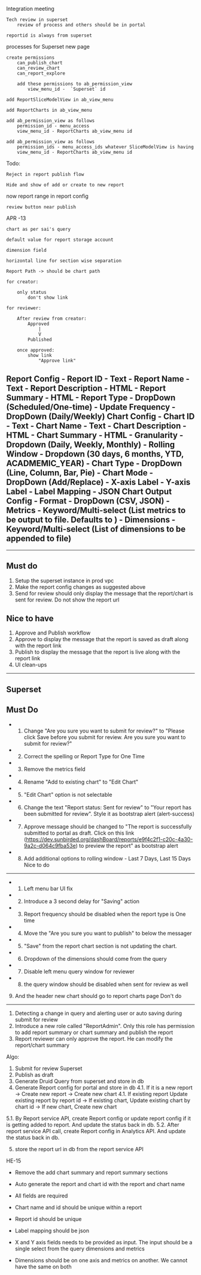Integration meeting

    Tech review in superset
        review of process and others should be in portal

    reportid is always from superset





processes for Superset new page

    create permissions 
        can_publish_chart
        can_review_chart
        can_report_explore

        add these permissions to ab_permission_view
            view_menu_id -  `Superset` id

    add ReportSliceModelView in ab_view_menu

    add ReportCharts in ab_view_menu

    add ab_permission_view as follows
        permission_id - menu_access
        view_menu_id - ReportCharts ab_view_menu id

    add ab_permission_view as follows
        permission_ids - menu_access_ids whatever SliceModelView is having
        view_menu_id - ReportCharts ab_view_menu id


Todo:

    Reject in report publish flow

    Hide and show of add or create to new report


now
    report range in report config

    review button near publish

APR -13

    chart as per sai's query

    default value for report storage account 

    dimension field

    horizontal line for section wise separation

    Report Path -> should be chart path

    for creator:

        only status
            don't show link

    for reviewer:

        After review from creator:
            Approved
                |
                V
            Published

        once approved:
            show link
                "Approve link"


Report Config
    - Report ID - Text
    - Report Name - Text
    - Report Description - HTML
    - Report Summary - HTML
    - Report Type - DropDown (Scheduled/One-time)
    - Update Frequency - DropDown (Daily/Weekly)
Chart Config
    - Chart ID - Text
    - Chart Name - Text
    - Chart Description - HTML
    - Chart Summary - HTML
    - Granularity - Dropdown (Daily, Weekly, Monthly)
    - Rolling Window - Dropdown (30 days, 6 months, YTD, ACADMEMIC_YEAR)
    - Chart Type - DropDown (Line, Column, Bar, Pie)
    - Chart Mode - DropDown (Add/Replace)
    - X-axis Label
    - Y-axis Label
    - Label Mapping - JSON
Chart Output Config
    - Format - DropDown (CSV, JSON)
    - Metrics - Keyword/Multi-select (List metrics to be output to file. Defaults to )
    - Dimensions - Keyword/Multi-select (List of dimensions to be appended to file)
-----
-----
Must do
----------------
1. Setup the superset instance in prod vpc
2. Make the report config changes as suggested above
3. Send for review should only display the message that the report/chart is sent for review. Do not show the report url

Nice to have
---------------
1. Approve and Publish workflow
2. Approve to display the message that the report is saved as draft along with the report link
3. Publish to display the message that the report is live along with the report link
4. UI clean-ups


-------
Superset
-----------------------------------------
Must Do
---------------------------
- 1. Change "Are you sure you want to submit for review?" to "Please click Save before you submit for review. Are you sure you want to submit for review?"
- 2. Correct the spelling or Report Type for One Time
- 3. Remove the metrics field
- 4. Rename "Add to existing chart" to "Edit Chart"
- 5. "Edit Chart" option is not selectable
- 6. Change the text "Report status: Sent for review" to "Your report has been submitted for review". Style it as bootstrap alert (alert-success)
- 7. Approve message should be changed to "The report is successfully submitted to portal as draft. Click on this link (https://dev.sunbirded.org/dashBoard/reports/e9f4c2f1-c20c-4a30-9a2c-d064c9fba53e) to preview the report" as bootstrap alert
- 8. Add additional options to rolling window - Last 7 Days, Last 15 Days
Nice to do
---------------------------
- 1. Left menu bar UI fix
- 2. Introduce a 3 second delay for "Saving" action
- 3. Report frequency should be disabled when the report type is One time
- 4. Move the "Are you sure you want to publish" to below the messager
- 5. "Save" from the report chart section is not updating the chart.
- 6. Dropdown of the dimensions should come from the query
- 7. Disable left menu query window for reviewer
- 8. the query window should be disabled when sent for review as well
9. And the header new chart should go to report charts page
Don't do
---------------------------
1. Detecting a change in query and alerting user or auto saving during submit for review
2. Introduce a new role called "ReportAdmin". Only this role has permission to add report summary or chart summary and publish the report
3. Report reviewer can only approve the report. He can modify the report/chart summary

Algo:
1. Submit for review Superset
2. Publish as draft
3. Generate Druid Query from superset and store in db
4. Generate Report config for portal and store in db
4.1. If it is a new report
    -> Create new report
    -> Create new chart
4.1. If existing report
    Update existing report by report id
        -> If existing chart, Update existing chart by chart id
        -> If new chart, Create new chart

5.1. By Report service API, create Report config or update report config if it is getting added to report. And update the status back in db.
5.2. After report service API call, create Report config in Analytics API. And update the status back in db.

5. store the report url in db from the report service API


HE-15
-    Remove the add chart summary and report summary sections

-    Auto generate the report and chart id with the report and chart name

-   All fields are required

-    Chart name and id should be unique within a report

-    Report id should be unique

-    Label mapping should be json

-    X and Y axis fields needs to be provided as input. The input should be a single select from the query dimensions and metrics

-    Dimensions should be on one axis and metrics on another. We cannot have the same on both